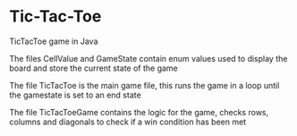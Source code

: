 # Tic-Tac-Toe
TicTacToe game in Java

The files CellValue and GameState contain enum values used to display the board and store the current state of the game 

The file TicTacToe is the main game file, this runs the game in a loop until the gamestate is set to an end state

The file TicTacToeGame contains the logic for the game, checks rows, columns and diagonals to check if a win condition has been met
